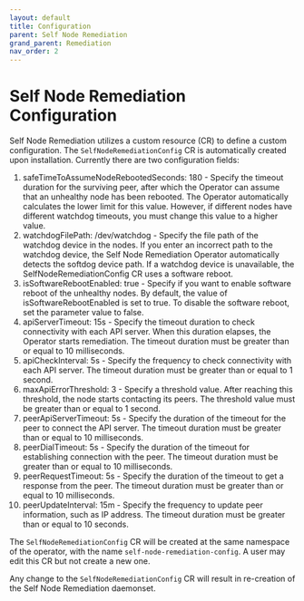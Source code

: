 ```yaml
---
layout: default
title: Configuration
parent: Self Node Remediation
grand_parent: Remediation
nav_order: 2
---
```


# Self Node Remediation Configuration
Self Node Remediation utilizes a custom resource (CR) to define a custom configuration.
The `SelfNodeRemediationConfig` CR is automatically created upon installation.
Currently there are two configuration fields:
1. safeTimeToAssumeNodeRebootedSeconds: 180 - Specify the timeout duration for the surviving peer, after which the Operator can assume that an unhealthy node has been rebooted. The Operator automatically calculates the lower limit for this value. However, if different nodes have different watchdog timeouts, you must change this value to a higher value.
2. watchdogFilePath: /dev/watchdog - Specify the file path of the watchdog device in the nodes. If you enter an incorrect path to the watchdog device, the Self Node Remediation Operator automatically detects the softdog device path.
   If a watchdog device is unavailable, the SelfNodeRemediationConfig CR uses a software reboot.
3. isSoftwareRebootEnabled: true - Specify if you want to enable software reboot of the unhealthy nodes. By default, the value of isSoftwareRebootEnabled is set to true. To disable the software reboot, set the parameter value to false.
4. apiServerTimeout: 15s - Specify the timeout duration to check connectivity with each API server. When this duration elapses, the Operator starts remediation. The timeout duration must be greater than or equal to 10 milliseconds.
5. apiCheckInterval: 5s - Specify the frequency to check connectivity with each API server. The timeout duration must be greater than or equal to 1 second.
6. maxApiErrorThreshold: 3 - Specify a threshold value. After reaching this threshold, the node starts contacting its peers. The threshold value must be greater than or equal to 1 second.
7. peerApiServerTimeout: 5s - Specify the duration of the timeout for the peer to connect the API server. The timeout duration must be greater than or equal to 10 milliseconds.
8. peerDialTimeout: 5s - Specify the duration of the timeout for establishing connection with the peer. The timeout duration must be greater than or equal to 10 milliseconds.
9. peerRequestTimeout: 5s - Specify the duration of the timeout to get a response from the peer. The timeout duration must be greater than or equal to 10 milliseconds.
10. peerUpdateInterval: 15m - Specify the frequency to update peer information, such as IP address. The timeout duration must be greater than or equal to 10 seconds.

The `SelfNodeRemediationConfig` CR will be created at the same namespace of the operator, with the name `self-node-remediation-config`.
A user may edit this CR but not create a new one.

Any change to the `SelfNodeRemediationConfig` CR will result in re-creation of the Self Node Remediation daemonset.

